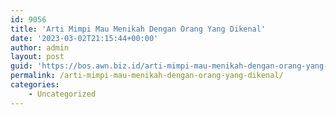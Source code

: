 ```yaml
---
id: 9056
title: 'Arti Mimpi Mau Menikah Dengan Orang Yang Dikenal'
date: '2023-03-02T21:15:44+00:00'
author: admin
layout: post
guid: 'https://bos.awn.biz.id/arti-mimpi-mau-menikah-dengan-orang-yang-dikenal/'
permalink: /arti-mimpi-mau-menikah-dengan-orang-yang-dikenal/
categories:
    - Uncategorized
---
```


